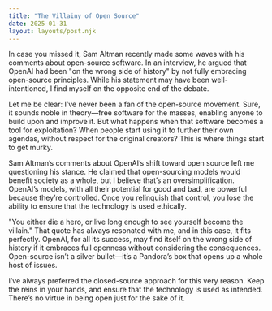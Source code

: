 ```yaml
---
title: "The Villainy of Open Source"
date: 2025-01-31
layout: layouts/post.njk
---
```


In case you missed it, Sam Altman recently made some waves with his comments about open-source software. In an interview, he argued that OpenAI had been "on the wrong side of history" by not fully embracing open-source principles. While his statement may have been well-intentioned, I find myself on the opposite end of the debate.

Let me be clear: I’ve never been a fan of the open-source movement. Sure, it sounds noble in theory—free software for the masses, enabling anyone to build upon and improve it. But what happens when that software becomes a tool for exploitation? When people start using it to further their own agendas, without respect for the original creators? This is where things start to get murky.

Sam Altman’s comments about OpenAI’s shift toward open source left me questioning his stance. He claimed that open-sourcing models would benefit society as a whole, but I believe that’s an oversimplification. OpenAI’s models, with all their potential for good and bad, are powerful because they’re controlled. Once you relinquish that control, you lose the ability to ensure that the technology is used ethically.

"You either die a hero, or live long enough to see yourself become the villain." That quote has always resonated with me, and in this case, it fits perfectly. OpenAI, for all its success, may find itself on the wrong side of history if it embraces full openness without considering the consequences. Open-source isn’t a silver bullet—it’s a Pandora’s box that opens up a whole host of issues.

I’ve always preferred the closed-source approach for this very reason. Keep the reins in your hands, and ensure that the technology is used as intended. There’s no virtue in being open just for the sake of it.